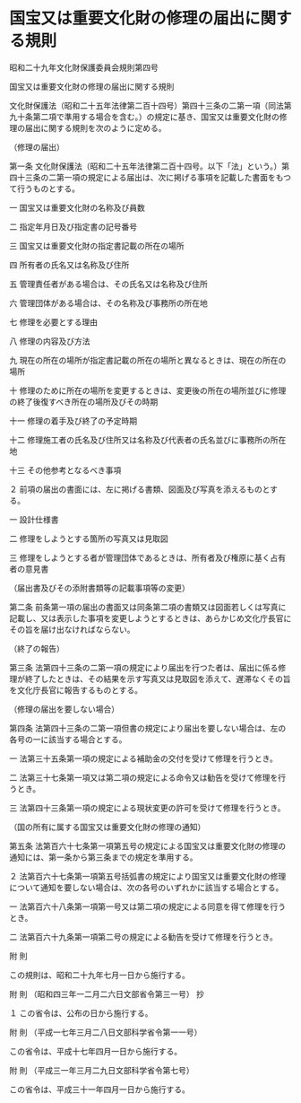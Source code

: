 # 国宝又は重要文化財の修理の届出に関する規則

昭和二十九年文化財保護委員会規則第四号

国宝又は重要文化財の修理の届出に関する規則

文化財保護法（昭和二十五年法律第二百十四号）第四十三条の二第一項（同法第九十条第二項で準用する場合を含む。）の規定に基き、国宝又は重要文化財の修理の届出に関する規則を次のように定める。

（修理の届出）

第一条 文化財保護法（昭和二十五年法律第二百十四号。以下「法」という。）第四十三条の二第一項の規定による届出は、次に掲げる事項を記載した書面をもつて行うものとする。

一 国宝又は重要文化財の名称及び員数

二 指定年月日及び指定書の記号番号

三 国宝又は重要文化財の指定書記載の所在の場所

四 所有者の氏名又は名称及び住所

五 管理責任者がある場合は、その氏名又は名称及び住所

六 管理団体がある場合は、その名称及び事務所の所在地

七 修理を必要とする理由

八 修理の内容及び方法

九 現在の所在の場所が指定書記載の所在の場所と異なるときは、現在の所在の場所

十 修理のために所在の場所を変更するときは、変更後の所在の場所並びに修理の終了後復すべき所在の場所及びその時期

十一 修理の着手及び終了の予定時期

十二 修理施工者の氏名及び住所又は名称及び代表者の氏名並びに事務所の所在地

十三 その他参考となるべき事項

２ 前項の届出の書面には、左に掲げる書類、図面及び写真を添えるものとする。

一 設計仕様書

二 修理をしようとする箇所の写真又は見取図

三 修理をしようとする者が管理団体であるときは、所有者及び権原に基く占有者の意見書

（届出書及びその添附書類等の記載事項等の変更）

第二条 前条第一項の届出の書面又は同条第二項の書類又は図面若しくは写真に記載し、又は表示した事項を変更しようとするときは、あらかじめ文化庁長官にその旨を届け出なければならない。

（終了の報告）

第三条 法第四十三条の二第一項の規定により届出を行つた者は、届出に係る修理が終了したときは、その結果を示す写真又は見取図を添えて、遅滞なくその旨を文化庁長官に報告するものとする。

（修理の届出を要しない場合）

第四条 法第四十三条の二第一項但書の規定により届出を要しない場合は、左の各号の一に該当する場合とする。

一 法第三十五条第一項の規定による補助金の交付を受けて修理を行うとき。

二 法第三十七条第一項又は第二項の規定による命令又は勧告を受けて修理を行うとき。

三 法第四十三条第一項の規定による現状変更の許可を受けて修理を行うとき。

（国の所有に属する国宝又は重要文化財の修理の通知）

第五条 法第百六十七条第一項第五号の規定による国宝又は重要文化財の修理の通知には、第一条から第三条までの規定を準用する。

２ 法第百六十七条第一項第五号括弧書の規定により国宝又は重要文化財の修理について通知を要しない場合は、次の各号のいずれかに該当する場合とする。

一 法第百六十八条第一項第一号又は第二項の規定による同意を得て修理を行うとき。

二 法第百六十九条第一項第二号の規定による勧告を受けて修理を行うとき。

附 則

この規則は、昭和二十九年七月一日から施行する。

附 則 （昭和四三年一二月二六日文部省令第三一号） 抄

１ この省令は、公布の日から施行する。

附 則 （平成一七年三月二八日文部科学省令第一一号）

この省令は、平成十七年四月一日から施行する。

附 則 （平成三一年三月二九日文部科学省令第七号）

この省令は、平成三十一年四月一日から施行する。
